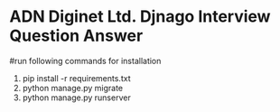 # ADN Diginet Ltd. Djnago Interview Question Answer


#run following commands for installation

1. pip install -r requirements.txt
2. python manage.py migrate
3. python manage.py runserver




